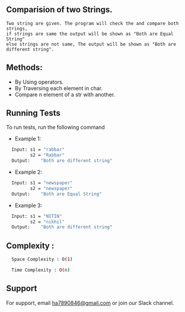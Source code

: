 ## Comparision of two Strings.
    Two string are given. The program will check the and compare both strings,
    if strings are same the output will be shown as "Both are Equal String"
    else strings are not same, The output will be shown as "Both are different string". 
## Methods:
- By Using operators.
- By Traversing each element in char.
- Compare n element of a str with another.
## Running Tests

To run tests, run the following command
- Example 1:
```bash
  Input: s1 = "rabbar"
         s2 = "Rabbar"
  Output:    "Both are different string"
```
- Example 2: 
```bash
  Input: s1 = "newspaper"
         s2 = "newspaper"
  Output:    "Both are Equal String"
```

- Example 3: 
```bash
  Input: s1 = "NITIN"
         s2 = "nikhil"
  Output:    "Both are different string"
```
## Complexity : 
```bash
  Space Complexity : O(1)
```
```bash
  Time Complexity : O(n)
```
## Support

For support, email ha7890846@gmail.com or join our Slack channel.

